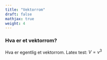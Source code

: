 ```yaml
---
title: "Vektorrom"
draft: false
mathjax: true
weight: 4
---
```


### Hva er et vektorrom?
Hva er egentlig et vektorrom. Latex test: $V = v^3$